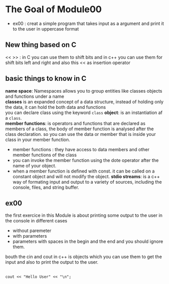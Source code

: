 # The Goal of Module00
- ex00 : creat a simple program that takes input as a argument and print it to the user in uppercase format


## New thing based on C

<< >> : in C you can use them to shift bits and in c++ you can use them for shift bits left and right and also this << as insertion operator

## basic things to know in C
**name space**: Namespaces allows you to group entities like classes objects and functions under a 
name\
**classes** is an expanded concept of a data structure, instead of holding only the data, it can hold the both data and functions\
you can declare class using the keyword `class`
**object**: is an instantiation af a `class`.\
**member functions**: is operators and functions that are declared as members of a class, the body of member function is analysed after the class declaration. so you can use the data or member that is inside your class in your member function.
- member functions : they have access to data members and other member functions of the class
- you can invoke the member function using the dote operator after the name of your object.
- when a member function is defined with const. it  can be called on a constant object and will not modify the object.
**stdio streams**: is a c++ way of formating input and output to a variety of sources, including the console, files, and string buffer.



## ex00
the first exercice in this Module is about printing some output to the user in the console in different cases
- without paremeter
- with parameters
- parameters with spaces in the begin and the end and you should ignore them. 


bouth the cin and cout in c++ is objects which you can use them to get the input and also to print the output to the user.

\
  ```cout << "Hello User" << "\n";```


